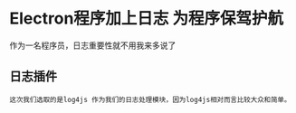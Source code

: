 # Electron程序加上日志 为程序保驾护航
作为一名程序员，日志重要性就不用我来多说了
## 日志插件
    这次我们选取的是log4js 作为我们的日志处理模块，因为log4js相对而言比较大众和简单。
